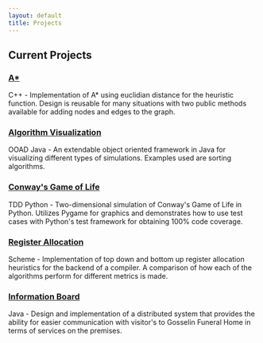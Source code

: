 ```yaml
---
layout: default
title: Projects
---
```


## Current Projects

### <a href="/Projects/Astar">A\*</a>
C++ - Implementation of A* using euclidian distance for the heuristic function.
Design is reusable for many situations with two public methods available
for adding nodes and edges to the graph.

### <a href="/Projects/AlgorithmVisualization">Algorithm Visualization</a>
OOAD Java - An extendable object oriented framework in Java for visualizing
different types of simulations. Examples used are sorting algorithms.

### <a href="/Projects/GameOfLife">Conway's Game of Life</a>
TDD Python - Two-dimensional simulation of Conway's Game of Life in Python.
Utilizes Pygame for graphics and demonstrates how to use test cases with
Python's test framework for obtaining 100% code coverage.

### <a href="/Projects/RegisterAllocation">Register Allocation</a>
Scheme - Implementation of top down and bottom up register allocation
heuristics for the backend of a compiler. A comparison of how each of the
algorithms perform for different metrics is made.

### <a href="/Projects/InformationBoard">Information Board</a>
Java - Design and implementation of a distributed system that provides the
ability for easier communication with visitor's to Gosselin Funeral Home in
terms of services on the premises.
